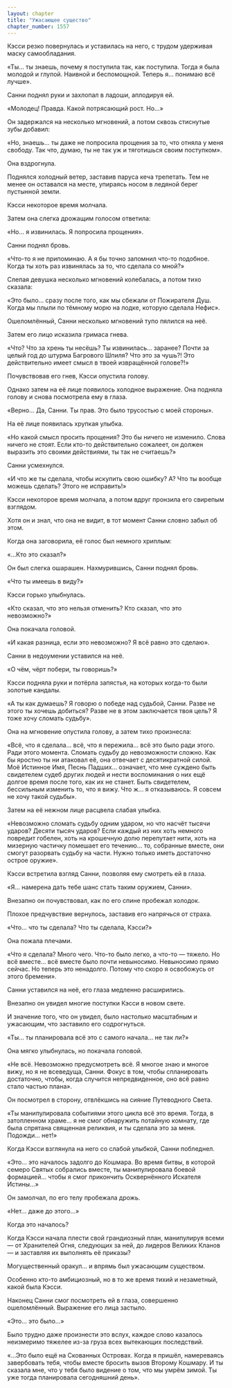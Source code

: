 ```yaml
---
layout: chapter
title: "Ужасающее существо"
chapter_number: 1557
---
```




Кэсси резко повернулась и уставилась на него, с трудом удерживая маску самообладания.

«Ты... ты знаешь, почему я поступила так, как поступила. Тогда я была молодой и глупой. Наивной и беспомощной. Теперь я... понимаю всё лучше».

Санни поднял руки и захлопал в ладоши, аплодируя ей.

«Молодец! Правда. Какой потрясающий рост. Но...»

Он задержался на несколько мгновений, а потом сквозь стиснутые зубы добавил:

«Но, знаешь... ты даже не попросила прощения за то, что отняла у меня свободу. Так что, думаю, ты не так уж и тяготишься своим поступком».

Она вздрогнула.

Поднялся холодный ветер, заставив паруса кеча трепетать. Тем не менее он оставался на месте, упираясь носом в ледяной берег пустынной земли.

Кэсси некоторое время молчала.

Затем она слегка дрожащим голосом ответила:

«Но... я извинилась. Я попросила прощения».

Санни поднял бровь.

«Что-то я не припоминаю. А я бы точно запомнил что-то подобное. Когда ты хоть раз извинялась за то, что сделала со мной?»

Слепая девушка несколько мгновений колебалась, а потом тихо сказала:

«Это было... сразу после того, как мы сбежали от Пожирателя Душ. Когда мы плыли по тёмному морю на лодке, которую сделала Нефис».

Ошеломлённый, Санни несколько мгновений тупо пялился на неё.

Затем его лицо исказила гримаса гнева.

«Что? Что за хрень ты несёшь? Ты извинилась... заранее? Почти за целый год до штурма Багрового Шпиля? Что это за чушь?! Это действительно имеет смысл в твоей извращённой голове?!»

Почувствовав его гнев, Кэсси опустила голову.

Однако затем на её лице появилось холодное выражение. Она подняла голову и снова посмотрела ему в глаза.

«Верно... Да, Санни. Ты прав. Это было трусостью с моей стороны».

На её лице появилась хрупкая улыбка.

«Но какой смысл просить прощения? Это бы ничего не изменило. Слова ничего не стоят. Если кто-то действительно сожалеет, он должен выразить это своими действиями, ты так не считаешь?»

Санни усмехнулся.

«И что же ты сделала, чтобы искупить свою ошибку? А? Что ты вообще можешь сделать? Этого не исправить!»

Кэсси некоторое время молчала, а потом вдруг пронзила его свирепым взглядом.

Хотя он и знал, что она не видит, в тот момент Санни словно забыл об этом.

Когда она заговорила, её голос был немного хриплым:

«...Кто это сказал?»

Он был слегка ошарашен. Нахмурившись, Санни поднял бровь.

«Что ты имеешь в виду?»

Кэсси горько улыбнулась.

«Кто сказал, что это нельзя отменить? Кто сказал, что это невозможно?»

Она покачала головой.

«И какая разница, если это невозможно? Я всё равно это сделаю».

Санни в недоумении уставился на неё.

«О чём, чёрт побери, ты говоришь?»

Кэсси подняла руки и потёрла запястья, на которых когда-то были золотые кандалы.

«А ты как думаешь? Я говорю о победе над судьбой, Санни. Разве не этого ты хочешь добиться? Разве не в этом заключается твоя цель? Я тоже хочу сломать судьбу».

Она на мгновение опустила голову, а затем тихо произнесла:

«Всё, что я сделала... всё, что я пережила... всё это было ради этого. Ради этого момента. Сломать судьбу до невозможности сложно. Как бы яростно ты ни атаковал её, она отвечает с десятикратной силой. Моё Истинное Имя, Песнь Падших... означает, что мне суждено быть свидетелем судеб других людей и нести воспоминания о них ещё долгое время после того, как их не станет. Быть свидетелем, бессильным изменить то, что я вижу. Что ж... я отказываюсь. Я совсем не хочу такой судьбы».

Затем на её нежном лице расцвела слабая улыбка.

«Невозможно сломать судьбу одним ударом, но что насчёт тысячи ударов? Десяти тысяч ударов? Если каждый из них хоть немного повредит гобелен, хоть на крошечную долю перепутает нити, хоть на мизерную частичку помешает его течению... то, собранные вместе, они смогут разорвать судьбу на части. Нужно только иметь достаточно острое оружие».

Кэсси встретила взгляд Санни, позволяя ему смотреть ей в глаза.

«Я... намерена дать тебе шанс стать таким оружием, Санни».

Внезапно он почувствовал, как по его спине пробежал холодок.

Плохое предчувствие вернулось, заставив его напрячься от страха.

«Что... что ты сделала? Что ты сделала, Кэсси?»

Она пожала плечами.

«Что я сделала? Много чего. Что-то было легко, а что-то — тяжело. Но всё вместе... всё вместе было почти невыносимо. Невыносимо прямо сейчас. Но теперь это ненадолго. Потому что скоро я освобожусь от этого бремени».

Санни уставился на неё, его глаза медленно расширились.

Внезапно он увидел многие поступки Кэсси в новом свете.

И значение того, что он увидел, было настолько масштабным и ужасающим, что заставило его содрогнуться.

«Ты... ты планировала всё это с самого начала... не так ли?»

Она мягко улыбнулась, но покачала головой.

«Не всё. Невозможно предусмотреть всё. Я многое знаю и многое вижу, но я не всеведуща, Санни. Фокус в том, чтобы спланировать достаточно, чтобы, когда случится непредвиденное, оно всё равно стало частью плана».

Он посмотрел в сторону, отвлёкшись на сияние Путеводного Света.

«Ты манипулировала событиями этого цикла всё это время. Тогда, в затопленном храме... я не смог обнаружить потайную комнату, где была спрятана священная реликвия, и ты сделала это за меня. Подожди... нет!»

Когда Кэсси взглянула на него со слабой улыбкой, Санни побледнел.

«Это... это началось задолго до Кошмара. Во время битвы, в которой семеро Святых собрались вместе, ты манипулировала боевой формацией... чтобы я смог прикончить Осквернённого Искателя Истины...»

Он замолчал, по его телу пробежала дрожь.

«Нет... даже до этого...»

Когда это началось?

Когда Кэсси начала плести свой грандиозный план, манипулируя всеми — от Хранителей Огня, следующих за ней, до лидеров Великих Кланов — и заставляя их выполнять её приказы?

Могущественный оракул... и впрямь был ужасающим существом.

Особенно кто-то амбициозный, но в то же время тихий и незаметный, какой была Кэсси.

Наконец Санни смог посмотреть ей в глаза, совершенно ошеломлённый. Выражение его лица застыло.

«Это... это было...»

Было трудно даже произнести это вслух, каждое слово казалось неизмеримо тяжелее из-за груза всех вытекающих последствий.

«...Это было ещё на Скованных Островах. Когда я пришёл, намереваясь завербовать тебя, чтобы вместе бросить вызов Второму Кошмару. И ты сказала мне, что у тебя было видение о том, что мы умрём зимой. Ты уже тогда планировала сегодняшний день».

